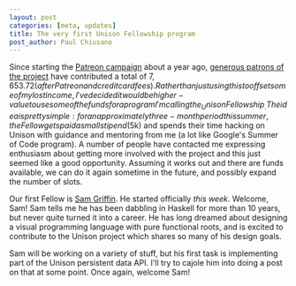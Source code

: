 ```yaml
---
layout: post
categories: [meta, updates]
title: The very first Unison Fellowship program
post_author: Paul Chiusano
---
```


Since starting the [Patreon campaign](https://patreon.com/pchiusano) about a year ago, [generous patrons of the project](https://patreon.com/pchiusano) have contributed a total of $7,653.72 (after Patreon and credit card fees). Rather than just using this to offset some of my lost income, I've decided it would be higher-value to use some of the funds for a program I'm calling the _Unison Fellowship_. The idea is pretty simple: for an approximately three-month period this summer, the Fellow gets paid a small stipend ($5k) and spends their time hacking on Unison with guidance and mentoring from me (a lot like Google's Summer of Code program). A number of people have contacted me expressing enthusiasm about getting more involved with the project and this just seemed like a good opportunity. Assuming it works out and there are funds available, we can do it again sometime in the future, and possibly expand the number of slots.

Our first Fellow is [Sam Griffin](https://github.com/sfultong). He started officially _this week_. Welcome, Sam! Sam tells me he has been dabbling in Haskell for more than 10 years, but never quite turned it into a career. He has long dreamed about designing a visual programming language with pure functional roots, and is excited to contribute to the Unison project which shares so many of his design goals.

Sam will be working on a variety of stuff, but his first task is implementing part of the Unison persistent data API. I'll try to cajole him into doing a post on that at some point. Once again, welcome Sam!
